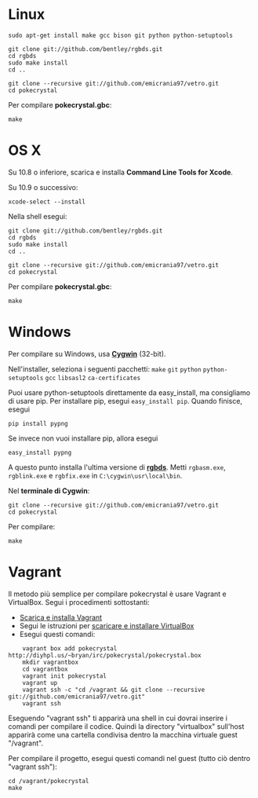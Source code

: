 # Linux

	sudo apt-get install make gcc bison git python python-setuptools

	git clone git://github.com/bentley/rgbds.git
	cd rgbds
	sudo make install
	cd ..

	git clone --recursive git://github.com/emicrania97/vetro.git
	cd pokecrystal

Per compilare **pokecrystal.gbc**:

	make


# OS X

Su 10.8 o inferiore, scarica e installa **Command Line Tools for Xcode**.

Su 10.9 o successivo:

	xcode-select --install

Nella shell esegui:

	git clone git://github.com/bentley/rgbds.git
	cd rgbds
	sudo make install
	cd ..

	git clone --recursive git://github.com/emicrania97/vetro.git
	cd pokecrystal

Per compilare **pokecrystal.gbc**:

	make


# Windows

Per compilare su Windows, usa [**Cygwin**](http://cygwin.com/install.html) (32-bit).

Nell'installer, seleziona i seguenti pacchetti: `make` `git` `python` `python-setuptools` `gcc` `libsasl2` `ca-certificates`

Puoi usare python-setuptools direttamente da easy_install, ma consigliamo di usare pip.  Per installare pip, esegui `easy_install pip`.  Quando finisce, esegui

	pip install pypng

Se invece non vuoi installare pip, allora esegui

	easy_install pypng

A questo punto installa l'ultima versione di [**rgbds**](https://github.com/bentley/rgbds/releases/).
Metti `rgbasm.exe`, `rgblink.exe` e `rgbfix.exe` in `C:\cygwin\usr\local\bin`.

Nel **terminale di Cygwin**:

	git clone --recursive git://github.com/emicrania97/vetro.git
	cd pokecrystal

Per compilare:

	make


# Vagrant

Il metodo più semplice per compilare pokecrystal è usare Vagrant e
VirtualBox. Segui i procedimenti sottostanti:

* [Scarica e installa Vagrant](http://www.vagrantup.com/downloads.html)
* Segui le istruzioni per [scaricare e installare VirtualBox](http://docs-v1.vagrantup.com/v1/docs/getting-started/)
* Esegui questi comandi:

```
	vagrant box add pokecrystal http://diyhpl.us/~bryan/irc/pokecrystal/pokecrystal.box
	mkdir vagrantbox
	cd vagrantbox
	vagrant init pokecrystal
	vagrant up
	vagrant ssh -c "cd /vagrant && git clone --recursive git://github.com/emicrania97/vetro.git"
	vagrant ssh
```

Eseguendo "vagrant ssh" ti apparirà una shell in cui dovrai inserire i comandi per compilare
il codice. Quindi la directory "virtualbox" sull'host apparirà come una cartella condivisa
dentro la macchina virtuale guest "/vagrant".

Per compilare il progetto, esegui questi comandi nel guest (tutto ciò dentro "vagrant
ssh"):

	cd /vagrant/pokecrystal
	make
